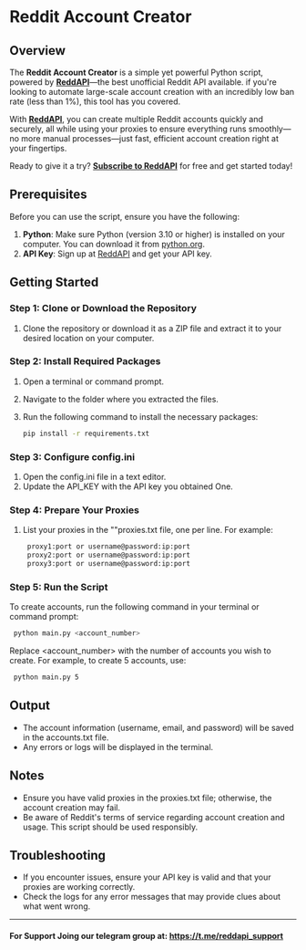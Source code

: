 # Reddit Account Creator

## Overview
The **Reddit Account Creator** is a simple yet powerful Python script, powered by [**ReddAPI**](https://reddapi.online)—the best unofficial Reddit API available. if you're looking to automate large-scale account creation with an incredibly low ban rate (less than 1%), this tool has you covered.

With [**ReddAPI**](https://reddapi.online), you can create multiple Reddit accounts quickly and securely, all while using your proxies to ensure everything runs smoothly—no more manual processes—just fast, efficient account creation right at your fingertips.

Ready to give it a try? [**Subscribe to ReddAPI**](https://rapidapi.com/SeasonedCode/api/reddapi) for free and get started today!

## Prerequisites
Before you can use the script, ensure you have the following:

1. **Python**: Make sure Python (version 3.10 or higher) is installed on your computer. You can download it from [python.org](https://www.python.org/downloads/).
2. **API Key**: Sign up at [ReddAPI](https://rapidapi.com/SeasonedCode/api/reddapi) and get your API key.

## Getting Started

### Step 1: Clone or Download the Repository
1. Clone the repository or download it as a ZIP file and extract it to your desired location on your computer.

### Step 2: Install Required Packages
1. Open a terminal or command prompt.
2. Navigate to the folder where you extracted the files.
3. Run the following command to install the necessary packages:

   ```bash
   pip install -r requirements.txt
   ``` 
### Step 3: Configure config.ini
1. Open the config.ini file in a text editor.
2. Update the API_KEY with the API key you obtained One.

### Step 4: Prepare Your Proxies
1. List your proxies in the ""proxies.txt file, one per line. For example:
   ```bash
    proxy1:port or username@password:ip:port
    proxy2:port or username@password:ip:port
    proxy3:port or username@password:ip:port
   ```
### Step 5: Run the Script
To create accounts, run the following command in your terminal or command prompt:
   ```bash
    python main.py <account_number>
   ```
Replace <account_number> with the number of accounts you wish to create. For example, to create 5 accounts, use:
   ```bash
    python main.py 5
   ```
## Output
- The account information (username, email, and password) will be saved in the accounts.txt file.
- Any errors or logs will be displayed in the terminal.

## Notes
- Ensure you have valid proxies in the proxies.txt file; otherwise, the account creation may fail.
- Be aware of Reddit's terms of service regarding account creation and usage. This script should be used responsibly.

## Troubleshooting
- If you encounter issues, ensure your API key is valid and that your proxies are working correctly.
- Check the logs for any error messages that may provide clues about what went wrong.
----

#### For Support Joing our telegram group at: https://t.me/reddapi_support
